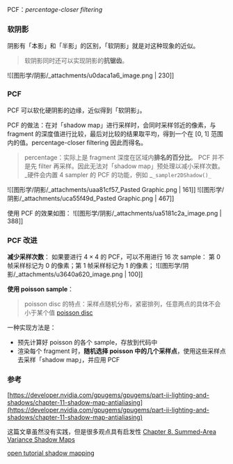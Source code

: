 
PCF：_percentage-closer filtering_


### 软阴影
阴影有「本影」和「半影」的区别，「软阴影」就是对这种现象的近似。
> 软阴影同时还可以实现阴影的**抗锯齿**。

![[图形学/阴影/_attachments/u0daca1a6_image.png | 230]]


### PCF
PCF 可以软化硬阴影的边缘，近似得到「软阴影」。

PCF 的做法：在对「shadow map」进行采样时，会同时采样邻近的像素，与 fragment 的深度值进行比较，最后对比较的结果取平均，得到一个在 $[0,\ 1]$ 范围内的值。percentage-closer filtering 因此而得名。
> percentage：实际上是 fragment 深度在区域内**排名的百分比**。
> PCF 并不是先 filter 再采样。因此无法对「shadow map」预处理以减小采样次数。
> _硬件会内置 4 sampler 的 PCF 的功能，例如 _`_sampler2DShadow()_`


![[图形学/阴影/_attachments/uaa81cf57_Pasted Graphic.png | 161]]
![[图形学/阴影/_attachments/uca55f49d_Pasted Graphic.png | 467]]


使用 PCF 的效果如图：
![[图形学/阴影/_attachments/ua5181c2a_image.png | 388]]


### PCF 改进
**减少采样次数**：
如果要进行 $4\times 4$ 的 PCF，可以不用进行 $16$ 次 sample：
第 $0$  帧采样标记为 $0$ 的像素；第 $1$ 帧采样标记为 $1$ 的像素；
![[图形学/阴影/_attachments/u3640a620_image.png | 100]]

**使用 poisson sample**：
> poisson disc 的特点：采样点随机分布，紧密排列，任意两点的具体不会小于某个值
[poisson disc](https://www.jasondavies.com/poisson-disc/)

一种实现方法是：

- 预先计算好 poisson 的各个 sample，存放到代码中
- 渲染每个 fragment 时，**随机选择 poisson 中的几个采样点**，使用这些采样点去采样「shadow map」，并应用 PCF


### 参考
[https://developer.nvidia.com/gpugems/gpugems/part-ii-lighting-and-shadows/chapter-11-shadow-map-antialiasing](https://developer.nvidia.com/gpugems/gpugems/part-ii-lighting-and-shadows/chapter-11-shadow-map-antialiasing)

这篇文章虽然没有实践，但是很多观点具有启发性
[Chapter 8. Summed-Area Variance Shadow Maps](https://developer.nvidia.com/gpugems/gpugems3/part-ii-light-and-shadows/chapter-8-summed-area-variance-shadow-maps)

[open tutorial shadow mapping](https://www.opengl-tutorial.org/intermediate-tutorials/tutorial-16-shadow-mapping/#pcf)

